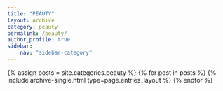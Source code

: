 ```yaml
---
title: "PEAUTY"
layout: archive
category: peauty
permalink: /peauty/
author_profile: true
sidebar:
    nav: "sidebar-category"
---
```


{% assign posts = site.categories.peauty %}
{% for post in posts %} {% include archive-single.html type=page.entries_layout %} {% endfor %}

<!-- 공백이 있는 카테고리 같은경우 ['카테고리명']의 형식으로 만들어주기 -->
